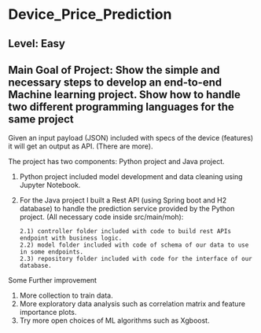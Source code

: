 # Device_Price_Prediction
## Level: Easy
## Main Goal of Project: Show the simple and necessary steps to develop an end-to-end Machine learning project. Show how to handle two different programming languages for the same project
Given an input payload (JSON) included with specs of the device (features) it will get an output as API. (There are more).

The project has two components: Python project and Java project.

1) Python project included model development and data cleaning using Jupyter Notebook.

2) For the Java project I built a Rest API (using Spring boot and H2 database) to handle the prediction service provided by the Python project. (All necessary code inside src/main/moh):  
   
       2.1) controller folder included with code to build rest APIs endpoint with business logic.  
       2.2) model folder included with code of schema of our data to use in some endpoints.  
       2.3) repository folder included with code for the interface of our database.  



Some Further improvement
1) More collection to train data.
2) More exploratory data analysis such as correlation matrix and feature importance plots.
3) Try more open choices of ML algorithms such as Xgboost.
